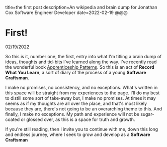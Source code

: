title=the first post
description=An wikipedia and brain dump for Jonathan Cox Software Engineer Developer
date=2022-02-19
@@@

# First!

02/19/2022

So this is it, number one, the first, entry into what I'm titling a brain dump of ideas, thoughts and tid-bits I've learned along the way. I've recently read the wonderful book [Apprenticeship Patterns](https://www.oreilly.com/library/view/apprenticeship-patterns/9780596806842/). So this is an act of **Record What You Learn**, a sort of diary of the process of a young **Software Craftsman**.

I make no promises, no consistency, and no exceptions. What's written in this space will be straight from my experiences to the page. I'll do my best to distill some sort of take-away but, I make no promises. At times it may seems as if my thoughts are all over the place, and that's most likely because they are, there's not going to be an overarching theme to this. And finally, I make no exceptions. My path and experience will not be sugar-coated or glossed over, as this is a space for truth and growth.

If you're still reading, then I invite you to continue with me, down this long and endless journey, where I seek to grow and develop as a **Software Craftsman**
